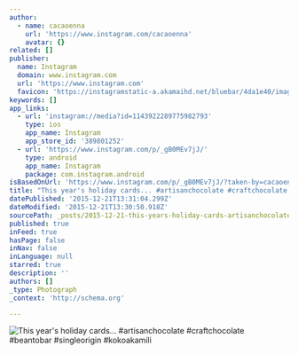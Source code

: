 ```yaml
---
author:
  - name: cacaoenna
    url: 'https://www.instagram.com/cacaoenna'
    avatar: {}
related: []
publisher:
  name: Instagram
  domain: www.instagram.com
  url: 'https://www.instagram.com'
  favicon: 'https://instagramstatic-a.akamaihd.net/bluebar/4da1e40/images/ico/favicon.ico'
keywords: []
app_links:
  - url: 'instagram://media?id=1143922289775982793'
    type: ios
    app_name: Instagram
    app_store_id: '389801252'
  - url: 'https://www.instagram.com/p/_gB0MEv7jJ/'
    type: android
    app_name: Instagram
    package: com.instagram.android
isBasedOnUrl: 'https://www.instagram.com/p/_gB0MEv7jJ/?taken-by=cacaoenna'
title: "This year's holiday cards... #artisanchocolate #craftchocolate #beantobar #singleorigin #kokoakamili"
datePublished: '2015-12-21T13:31:04.299Z'
dateModified: '2015-12-21T13:30:50.918Z'
sourcePath: _posts/2015-12-21-this-years-holiday-cards-artisanchocolate-craftchocola.md
published: true
inFeed: true
hasPage: false
inNav: false
inLanguage: null
starred: true
description: ''
authors: []
_type: Photograph
_context: 'http://schema.org'

---
```

![This year's holiday cards&period;&period;&period; &num;artisanchocolate &num;craftchocolate &num;beantobar &num;singleorigin &num;kokoakamili](https://scontent.cdninstagram.com/hphotos-xpf1/t51.2885-15/s640x640/sh0.08/e35/12362382_796913223788748_1311225207_n.jpg)